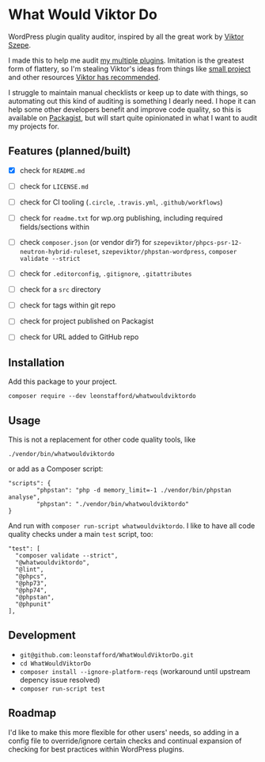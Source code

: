 # What Would Viktor Do

WordPress plugin quality auditor, inspired by all the great work by [Viktor Szepe](https://github.com/szepeviktor).

I made this to help me audit [my multiple plugins](https://github.com/leonstafford). Imitation is the greatest form of flattery, so I'm stealing Viktor's ideas from things like [small project](https://github.com/szepeviktor/small-project) and other resources [Viktor has recommended](https://tomasvotruba.com/cleaning-lady-checklist/).

I struggle to maintain manual checklists or keep up to date with things, so automating out this kind of auditing is something I dearly need. I hope it can help some other developers benefit and improve code quality, so this is available on [Packagist](https://packagist.org/packages/whatwouldviktordo/), but will start quite opinionated in what I want to audit my projects for.

## Features (planned/built)

 - [x] check for `README.md`
 - [ ] check for `LICENSE.md`
 - [ ] check for CI tooling (`.circle`, `.travis.yml`, `.github/workflows`)
 - [ ] check for `readme.txt` for wp.org publishing, including required fields/sections within
 - [ ] check `composer.json` (or vendor dir?) for `szepeviktor/phpcs-psr-12-neutron-hybrid-ruleset`, `szepeviktor/phpstan-wordpress`, `composer validate --strict`
 - [ ] check for `.editorconfig`, `.gitignore`, `.gitattributes`
 - [ ] check for a `src` directory
 - [ ] check for tags within git repo
 - [ ] check for project published on Packagist
 - [ ] check for URL added to GitHub repo


## Installation

Add this package to your project.

`composer require --dev leonstafford/whatwouldviktordo`

## Usage

This is not a replacement for other code quality tools, like 

`./vendor/bin/whatwouldviktordo`

or add as a Composer script:

```
"scripts": {                                                                   
        "phpstan": "php -d memory_limit=-1 ./vendor/bin/phpstan analyse",
        "phpstan": "./vendor/bin/whatwouldviktordo"
}
```

And run with `composer run-script whatwouldviktordo`. I like to have all code quality checks under a main `test` script, too:

```
"test": [
  "composer validate --strict",
  "@whatwouldviktordo",
  "@lint",
  "@phpcs",
  "@php73",
  "@php74",
  "@phpstan",
  "@phpunit"
],
``` 

## Development

 - `git@github.com:leonstafford/WhatWouldViktorDo.git`
 - `cd WhatWouldViktorDo`
 - `composer install --ignore-platform-reqs` (workaround until upstream depency issue resolved)
 - `composer run-script test`

## Roadmap

I'd like to make this more flexible for other users' needs, so adding in a config file to override/ignore certain checks and continual expansion of checking for best practices within WordPress plugins.


